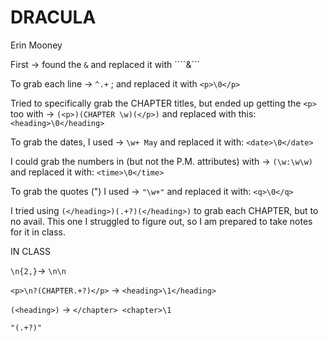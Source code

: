 # DRACULA
Erin Mooney

First -> found the ```&``` and replaced it with ````&amp;```

To grab each line -> ```^.+``` ; and replaced it with ```<p>\0</p>```

Tried to specifically grab the CHAPTER titles, but ended up getting the ```<p>``` too with -> ```(<p>)(CHAPTER \w)(</p>)``` and replaced with this: ```<heading>\0</heading>```

To grab the dates, I used -> ```\w+ May``` and replaced it with: ```<date>\0</date>```

I could grab the numbers in <time> (but not the P.M. attributes) with -> ```(\w:\w\w)``` and replaced it with: ```<time>\0</time>```

To grab the quotes (") I used -> ```"\w+"``` and replaced it with: ```<q>\0</q>```

I tried using ```(</heading>)(.+?)(</heading>)``` to grab each CHAPTER, but to no avail. This one I struggled to figure out, so I am prepared to take notes for it in class. 


IN CLASS

```\n{2,}```-> ```\n\n```

```<p>\n?(CHAPTER.+?)</p>``` -> ```<heading>\1</heading>```

```(<heading>)``` -> ```</chapter>
<chapter>\1```

```"(.+?)"```
